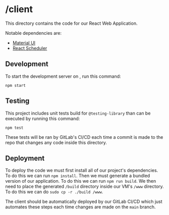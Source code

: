 # /client

This directory contains the code for our React Web Application.

Notable dependencies are:
* [Material UI](https://mui.com/material-ui/getting-started/overview/)
* [React Scheduler](https://devexpress.github.io/devextreme-reactive/react/scheduler/docs/guides/getting-started/)

## Development

To start the development server on [](localhost:3000), run this command:
```
npm start
```

## Testing

This project includes unit tests build for `@testing-library` than can be executed by running this command:
```
npm test
```

These tests will be ran by GitLab's CI/CD each time a commit is made to the repo that changes any code inside this directory.

## Deployment

To deploy the code we must first install all of our project's dependencies. To do this we can run `npm install`. Then we must generate a bundled version of our application. To do this we can run `npm run build`. We then need to place the generated `/build` directory inside our VM's `/www` directory. To do this we can do `sudo cp -r ./build /www`.

The client should be automatically deployed by our GitLab CI/CD which just automates these steps each time changes are made on the `main` branch.
